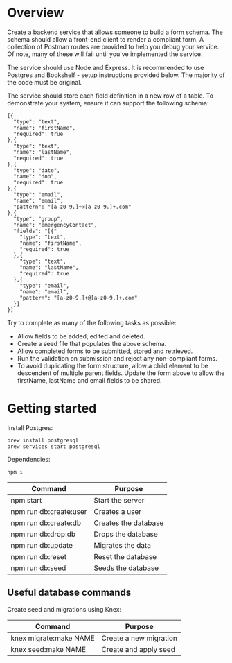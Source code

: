 # Overview

Create a backend service that allows someone to build a form schema. The schema should allow a front-end client to render a compliant form. A collection of Postman routes are provided to help you debug your service. Of note, many of these will fail until you've implemented the service.

The service should use Node and Express. It is recommended to use Postgres and Bookshelf - setup instructions provided below. The majority of the code must be original.

The service should store each field definition in a new row of a table. To demonstrate your system, ensure it can support the following schema:

```
[{
  "type": "text",
  "name": "firstName",
  "required": true
},{
  "type": "text",
  "name": "lastName",
  "required": true
},{
  "type": "date",
  "name": "dob",
  "required": true
},{
  "type": "email",
  "name": "email",
  "pattern": "[a-z0-9.]+@[a-z0-9.]+.com"
},{
  "type": "group",
  "name": "emergencyContact",
  "fields": "[{"
    "type": "text",
    "name": "firstName",
    "required": true
  },{
    "type": "text",
    "name": "lastName",
    "required": true
  },{
    "type": "email",
    "name": "email",
    "pattern": "[a-z0-9.]+@[a-z0-9.]+.com"
  }]
}]
```

Try to complete as many of the following tasks as possible:

* Allow fields to be added, edited and deleted.
* Create a seed file that populates the above schema.
* Allow completed forms to be submitted, stored and retrieved.
* Run the validation on submission and reject any non-compliant forms.
* To avoid duplicating the form structure, allow a child element to be descendent of multiple parent fields. Update the form above to allow the firstName, lastName and email fields to be shared.

# Getting started

Install Postgres:

```
brew install postgresql
brew services start postgresql
```

Dependencies:

```
npm i
```

| Command                | Purpose              |
| ---------------------- | -------------------- |
| npm start              | Start the server     |
| npm run db:create:user | Creates a user       |
| npm run db:create:db   | Creates the database |
| npm run db:drop:db     | Drops the database   |
| npm run db:update      | Migrates the data    |
| npm run db:reset       | Reset the database   |
| npm run db:seed        | Seeds the database   |

## Useful database commands

Create seed and migrations using Knex:

| Command                | Purpose                |
| ---------------------- | ---------------------- |
| knex migrate:make NAME | Create a new migration |
| knex seed:make NAME    | Create and apply seed  |
